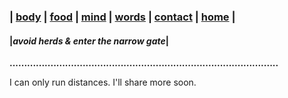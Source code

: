 ### |          [body](https://thenarrowgate.github.io/body)       |       [food](https://thenarrowgate.github.io/food)        |        [mind](https://thenarrowgate.github.io/mind)       |       [words](https://thenarrowgate.github.io/words)          |       [contact](https://thenarrowgate.github.io/contact)         |          [home](https://thenarrowgate.github.io/)          |
#### |_avoid herds & enter the narrow gate_|

**............................................................................................**

I can only run distances. I'll share more soon.
